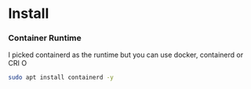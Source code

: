 # Install

### Container Runtime

I picked containerd as the runtime but you can use docker, containerd or CRI O

```bash
sudo apt install containerd -y
```

